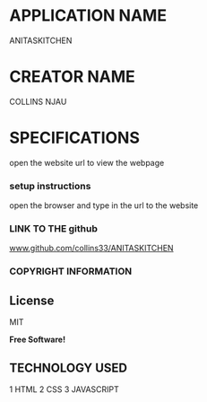 # APPLICATION NAME
ANITASKITCHEN


# CREATOR NAME
COLLINS NJAU

# SPECIFICATIONS
  open the website url to view the webpage



### setup instructions
open the browser and type in the url to the website



### LINK TO THE github
www.github.com/collins33/ANITASKITCHEN

### COPYRIGHT INFORMATION
License
----

MIT


**Free Software!**
## TECHNOLOGY USED
1 HTML
2 CSS
3 JAVASCRIPT
